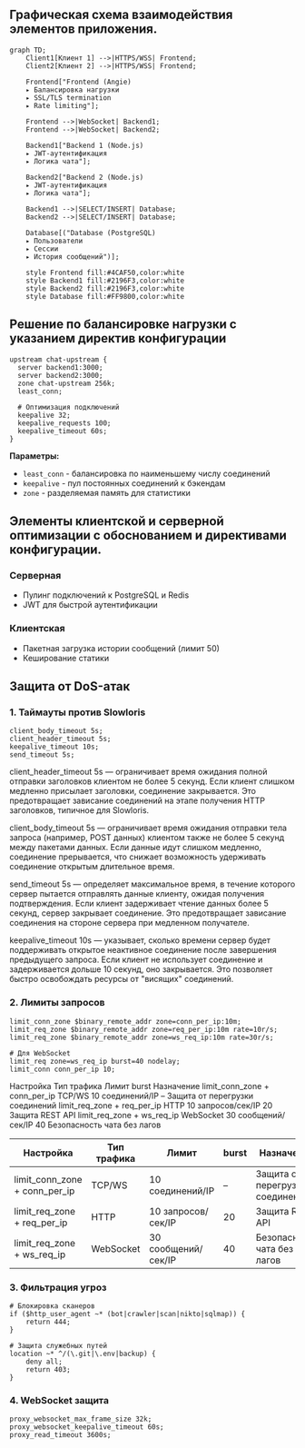 ## Графическая схема взаимодействия элементов приложения.

```mermaid
graph TD;
    Client1[Клиент 1] -->|HTTPS/WSS| Frontend;
    Client2[Клиент 2] -->|HTTPS/WSS| Frontend;
    
    Frontend["Frontend (Angie)
    ▸ Балансировка нагрузки
    ▸ SSL/TLS termination
    ▸ Rate limiting"];
    
    Frontend -->|WebSocket| Backend1;
    Frontend -->|WebSocket| Backend2;
    
    Backend1["Backend 1 (Node.js)
    ▸ JWT-аутентификация
    ▸ Логика чата"];
    
    Backend2["Backend 2 (Node.js)
    ▸ JWT-аутентификация
    ▸ Логика чата"];
    
    Backend1 -->|SELECT/INSERT| Database;
    Backend2 -->|SELECT/INSERT| Database;
    
    Database[("Database (PostgreSQL)
    ▸ Пользователи
    ▸ Сессии
    ▸ История сообщений")];
    
    style Frontend fill:#4CAF50,color:white
    style Backend1 fill:#2196F3,color:white
    style Backend2 fill:#2196F3,color:white
    style Database fill:#FF9800,color:white
```

## Решение по балансировке нагрузки с указанием директив конфигурации
```nginx
upstream chat-upstream {
  server backend1:3000;
  server backend2:3000;
  zone chat-upstream 256k;
  least_conn;

  # Оптимизация подключений
  keepalive 32;
  keepalive_requests 100;
  keepalive_timeout 60s;
}
```

**Параметры:**
- `least_conn` - балансировка по наименьшему числу соединений
- `keepalive` - пул постоянных соединений к бэкендам
- `zone` - разделяемая память для статистики

## Элементы клиентской и серверной оптимизации с обоснованием и директивами конфигурации.

### Серверная
- Пулинг подключений к PostgreSQL и Redis
- JWT для быстрой аутентификации

### Клиентская
- Пакетная загрузка истории сообщений (лимит 50)
- Кеширование статики

## Защита от DoS-атак

### 1. Таймауты против Slowloris
```nginx
client_body_timeout 5s;
client_header_timeout 5s;
keepalive_timeout 10s;
send_timeout 5s;
```
client_header_timeout 5s — ограничивает время ожидания полной отправки заголовков клиентом не более 5 секунд. Если клиент слишком медленно присылает заголовки, соединение закрывается. Это предотвращает зависание соединений на этапе получения HTTP заголовков, типичное для Slowloris.

client_body_timeout 5s — ограничивает время ожидания отправки тела запроса (например, POST данных) клиентом также не более 5 секунд между пакетами данных. Если данные идут слишком медленно, соединение прерывается, что снижает возможность удерживать соединение открытым длительное время.

send_timeout 5s — определяет максимальное время, в течение которого сервер пытается отправлять данные клиенту, ожидая получения подтверждения. Если клиент задерживает чтение данных более 5 секунд, сервер закрывает соединение. Это предотвращает зависание соединения на стороне сервера при медленном получателе.

keepalive_timeout 10s — указывает, сколько времени сервер будет поддерживать открытое неактивное соединение после завершения предыдущего запроса. Если клиент не использует соединение и задерживается дольше 10 секунд, оно закрывается. Это позволяет быстро освобождать ресурсы от "висящих" соединений.

### 2. Лимиты запросов
```nginx
limit_conn_zone $binary_remote_addr zone=conn_per_ip:10m;
limit_req_zone $binary_remote_addr zone=req_per_ip:10m rate=10r/s;
limit_req_zone $binary_remote_addr zone=ws_req_ip:10m rate=30r/s;

# Для WebSocket
limit_req zone=ws_req_ip burst=40 nodelay;
limit_conn conn_per_ip 10;
```
Настройка	Тип трафика	Лимит	burst	Назначение
limit_conn_zone + conn_per_ip	TCP/WS	10 соединений/IP	–	Защита от перегрузки соединений
limit_req_zone + req_per_ip	HTTP	10 запросов/сек/IP	20	Защита REST API
limit_req_zone + ws_req_ip	WebSocket	30 сообщений/сек/IP	40	Безопасность чата без лагов

| Настройка                     | Тип трафика   | Лимит             | burst | Назначение                      |
|------------------------------|---------------|-------------------|-------|--------------------------------|
| limit_conn_zone + conn_per_ip | TCP/WS        | 10 соединений/IP  | –     | Защита от перегрузки соединений |
| limit_req_zone + req_per_ip   | HTTP          | 10 запросов/сек/IP| 20    | Защита REST API                |
| limit_req_zone + ws_req_ip    | WebSocket     | 30 сообщений/сек/IP| 40    | Безопасность чата без лагов    |


### 3. Фильтрация угроз
```nginx
# Блокировка сканеров
if ($http_user_agent ~* (bot|crawler|scan|nikto|sqlmap)) {
    return 444;
}

# Защита служебных путей
location ~* ^/(\.git|\.env|backup) {
    deny all;
    return 403;
}
```

### 4. WebSocket защита
```nginx
proxy_websocket_max_frame_size 32k;
proxy_websocket_keepalive_timeout 60s;
proxy_read_timeout 3600s;
```


